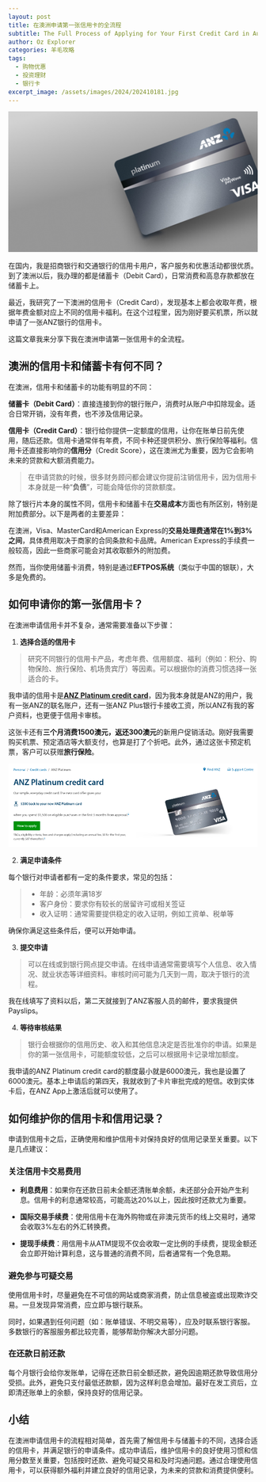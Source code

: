 ```yaml
---
layout: post
title: 在澳洲申请第一张信用卡的全流程
subtitle: The Full Process of Applying for Your First Credit Card in Australia.
author: Oz Explorer
categories: 羊毛攻略
tags:
  - 购物优惠
  - 投资理财
  - 银行卡
excerpt_image: /assets/images/2024/202410181.jpg
---
```


![202410181](/assets/images/2024/202410181.jpg)

在国内，我是招商银行和交通银行的信用卡用户，客户服务和优惠活动都很优质。到了澳洲以后，我办理的都是储蓄卡（Debit Card），日常消费和高息存款都放在储蓄卡上。

最近，我研究了一下澳洲的信用卡（Credit Card），发现基本上都会收取年费，根据年费金额对应上不同的信用卡福利。在这个过程里，因为刚好要买机票，所以就申请了一张ANZ银行的信用卡。

这篇文章我来分享下我在澳洲申请第一张信用卡的全流程。

## 澳洲的信用卡和储蓄卡有何不同？

在澳洲，信用卡和储蓄卡的功能有明显的不同：

**储蓄卡（Debit Card）**：直接连接到你的银行账户，消费时从账户中扣除现金。适合日常开销，没有年费，也不涉及信用记录。

**信用卡（Credit Card）**：银行给你提供一定额度的信用，让你在账单日前先使用，随后还款。信用卡通常伴有年费，不同卡种还提供积分、旅行保险等福利。信用卡还直接影响你的**信用分**（Credit Score），这在澳洲尤为重要，因为它会影响未来的贷款和大额消费能力。

> 在申请贷款的时候，很多财务顾问都会建议你提前注销信用卡，因为信用卡本身就是一种“**负债**”，可能会降低你的贷款额度。

除了银行片本身的属性不同，信用卡和储蓄卡在**交易成本**方面也有所区别，特别是附加费部分。以下是两者的主要差异：

在澳洲，Visa、MasterCard和American Express的**交易处理费通常在1%到3%之间**，具体费用取决于商家的合同条款和卡品牌。American Express的手续费一般较高，因此一些商家可能会对其收取额外的附加费。

然而，当你使用储蓄卡消费，特别是通过**EFTPOS系统**（类似于中国的银联），大多是免费的。

## 如何申请你的第一张信用卡？

在澳洲申请信用卡并不复杂，通常需要准备以下步骤：

1. **选择合适的信用卡**  

> 研究不同银行的信用卡产品，考虑年费、信用额度、福利（例如：积分、购物保险、旅行保险、机场贵宾厅）等因素。可以根据你的消费习惯选择一张适合的卡。

我申请的信用卡是[**ANZ Platinum credit card**](https://www.anz.com.au/personal/credit-cards/low-annual-fee-platinum/)，因为我本身就是ANZ的用户，我有一张ANZ的联名账户，还有一张ANZ Plus银行卡接收工资，所以ANZ有我的客户资料，也更便于信用卡审核。

这张卡还有**三个月消费1500澳元，返还300澳元**的新用户促销活动。刚好我需要购买机票、预定酒店等大额支付，也算是打了个折吧。此外，通过这张卡预定机票，客户可以获赠**旅行保险**。

![202410182](/assets/images/2024/202410182.png)

2. **满足申请条件**  

每个银行对申请者都有一定的条件要求，常见的包括：

> - 年龄：必须年满18岁
> - 客户身份：要求你有较长的居留许可或相关签证
> - 收入证明：通常需要提供稳定的收入证明，例如工资单、税单等

确保你满足这些条件后，便可以开始申请。

3. **提交申请**  

> 可以在线或到银行网点提交申请。在线申请通常需要填写个人信息、收入情况、就业状态等详细资料。审核时间可能为几天到一周，取决于银行的流程。

我在线填写了资料以后，第二天就接到了ANZ客服人员的邮件，要求我提供Payslips。

4. **等待审核结果**  

> 银行会根据你的信用历史、收入和其他信息决定是否批准你的申请。如果是你的第一张信用卡，可能额度较低，之后可以根据用卡记录增加额度。

我申请的ANZ Platinum credit card的额度最小就是6000澳元，我也是设置了6000澳元。基本上申请后的第四天，我就收到了卡片审批完成的短信。收到实体卡后，在ANZ App上激活后就可以使用了。

## 如何维护你的信用卡和信用记录？

申请到信用卡之后，正确使用和维护信用卡对保持良好的信用记录至关重要。以下是几点建议：

### **关注信用卡交易费用**

- **利息费用**：如果你在还款日前未全额还清账单余额，未还部分会开始产生利息。信用卡的利息通常较高，可能高达20%以上，因此按时还款尤为重要。

- **国际交易手续费**：使用信用卡在海外购物或在非澳元货币的线上交易时，通常会收取3%左右的外汇转换费。

- **提现手续费**：用信用卡从ATM提现不仅会收取一定比例的手续费，提现金额还会立即开始计算利息，这与普通的消费不同，后者通常有一个免息期。

### **避免参与可疑交易**  

使用信用卡时，尽量避免在不可信的网站或商家消费，防止信息被盗或出现欺诈交易。一旦发现异常消费，应立即与银行联系。

同时，如果遇到任何问题（如：账单错误、不明交易等），应及时联系银行客服。多数银行的客服服务都比较完善，能够帮助你解决大部分问题。

### **在还款日前还款**  

每个月银行会给你发账单，记得在还款日前全额还款，避免因逾期还款导致信用分受损。此外，避免只支付最低还款额，因为这样利息会增加。最好在发工资后，立即清还账单上的余额，保持良好的信用记录。

## 小结

在澳洲申请信用卡的流程相对简单，首先需了解信用卡与储蓄卡的不同，选择合适的信用卡，并满足银行的申请条件。成功申请后，维护信用卡的良好使用习惯和信用分数至关重要，包括按时还款、避免可疑交易和及时沟通问题。通过合理使用信用卡，可以获得额外福利并建立良好的信用记录，为未来的贷款和消费提供便利。
